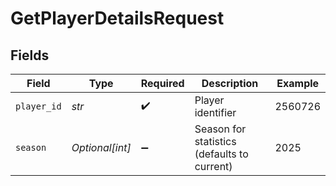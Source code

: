 # GetPlayerDetailsRequest


## Fields

| Field                                       | Type                                        | Required                                    | Description                                 | Example                                     |
| ------------------------------------------- | ------------------------------------------- | ------------------------------------------- | ------------------------------------------- | ------------------------------------------- |
| `player_id`                                 | *str*                                       | :heavy_check_mark:                          | Player identifier                           | 2560726                                     |
| `season`                                    | *Optional[int]*                             | :heavy_minus_sign:                          | Season for statistics (defaults to current) | 2025                                        |